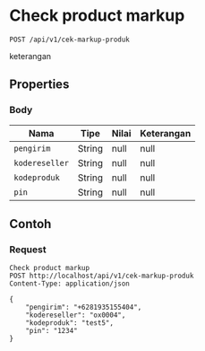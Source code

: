 # Check product markup
```http
POST /api/v1/cek-markup-produk
```
keterangan
## Properties
### Body
Nama | Tipe | Nilai | Keterangan
--- | --- | --- | ---
<code>pengirim</code> | String | null | null
<code>kodereseller</code> | String | null | null
<code>kodeproduk</code> | String | null | null
<code>pin</code> | String | null | null

## Contoh

### Request
```http
Check product markup
POST http://localhost/api/v1/cek-markup-produk
Content-Type: application/json

{
    "pengirim": "+6281935155404",
    "kodereseller": "ox0004",
    "kodeproduk": "test5",
    "pin": "1234"
}
```
